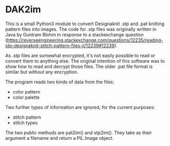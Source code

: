 # DAK2im

This is a small Python3 module to convert Designaknit .stp and .pat knitting pattern files into images. The code for .stp files was originally written in Java by Guntram Blohm in response to a stackexchange question (https://reverseengineering.stackexchange.com/questions/12235/reading-stp-designaknit-stitch-pattern-files-ii/12239#12239).

As .stp files are somewhat encrypted, it's not easily possible to read or convert them to anything else. 
The original intention of this software was to show how to read and decrypt those files. The older .pat file format is similar but without any encryption.

The program reads two kinds of data from the files:

* color pattern
* color palette

Two further types of information are ignored, for the current purposes:

* stitch pattern
* stitch types

The two public methods are pat2im() and stp2im(). They take as their argument a filename and return a PIL.Image object. 
